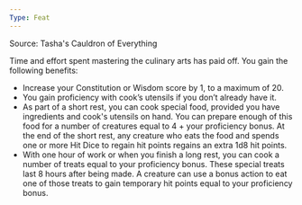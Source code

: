 ```yaml
---
Type: Feat
---
```

Source: Tasha's Cauldron of Everything

Time and effort spent mastering the culinary arts has paid off. You gain the following benefits:
- Increase your Constitution or Wisdom score by 1, to a maximum of 20.
- You gain proficiency with cook’s utensils if you don’t already have it.
- As part of a short rest, you can cook special food, provided you have ingredients and cook's utensils on hand. You can prepare enough of this food for a number of creatures equal to 4 + your proficiency bonus. At the end of the short rest, any creature who eats the food and spends one or more Hit Dice to regain hit points regains an extra 1d8 hit points.
- With one hour of work or when you finish a long rest, you can cook a number of treats equal to your proficiency bonus. These special treats last 8 hours after being made. A creature can use a bonus action to eat one of those treats to gain temporary hit points equal to your proficiency bonus.